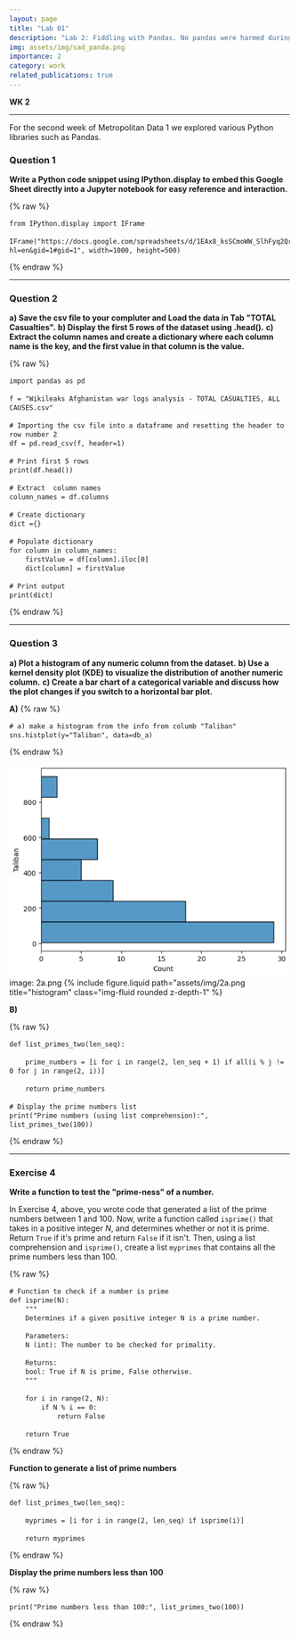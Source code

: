 ```yaml
---
layout: page
title: "Lab 01"
description: "Lab 2: Fiddling with Pandas. No pandas were harmed during the making of this lab."
img: assets/img/sad_panda.png
importance: 2
category: work
related_publications: true
---
```


**WK 2**

---

For the second week of Metropolitan Data 1 we explored various Python libraries such as Pandas.

### Question 1
**Write a Python code snippet using IPython.display to embed this Google Sheet directly into a Jupyter notebook for easy reference and interaction.**

{% raw %}

```
from IPython.display import IFrame

IFrame("https://docs.google.com/spreadsheets/d/1EAx8_ksSCmoWW_SlhFyq2QrRn0FNNhcg1TtDFJzZRgc/edit?hl=en&gid=1#gid=1", width=1000, height=500)
  ```
  
{% endraw %}
___

### Question 2

**a) Save the csv file to your compluter and Load the data in Tab "TOTAL Casualties".**
**b) Display the first 5 rows of the dataset using .head().**
**c) Extract the column names and create a dictionary where each column name is the key, and the first value in that column is the value.**

{% raw %}

```
import pandas as pd

f = "Wikileaks Afghanistan war logs analysis - TOTAL CASUALTIES, ALL CAUSES.csv"

# Importing the csv file into a dataframe and resetting the header to row number 2
df = pd.read_csv(f, header=1)

# Print first 5 rows
print(df.head())

# Extract  column names
column_names = df.columns

# Create dictionary
dict ={}

# Populate dictionary
for column in column_names:
    firstValue = df[column].iloc[0]
    dict[column] = firstValue

# Print output
print(dict)
``` 
{% endraw %}

___

### Question 3
**a) Plot a histogram of any numeric column from the dataset.**
**b) Use a kernel density plot (KDE) to visualize the distribution of another numeric column.**
**c) Create a bar chart of a categorical variable and discuss how the plot changes if you switch to a horizontal bar plot.**

**A)**
{% raw %}
```
# a) make a histogram from the info from columb "Taliban"
sns.histplot(y="Taliban", data=db_a)
``` 
{% endraw %}

![histogram](assets/img/2a.png)
image: 2a.png
{% include figure.liquid path="assets/img/2a.png title="histogram" class="img-fluid rounded z-depth-1" %} 

**B)**

{% raw %}
```
def list_primes_two(len_seq):

    prime_numbers = [i for i in range(2, len_seq + 1) if all(i % j != 0 for j in range(2, i))]

    return prime_numbers

# Display the prime numbers list
print("Prime numbers (using list comprehension):", list_primes_two(100))
```
{% endraw %}

___

### Exercise 4
**Write a function to test the "prime-ness" of a number.**
    
In Exercise 4, above, you wrote code that generated a list of the prime numbers between 1 and 100. Now, write a function called `isprime()` that takes in a positive integer $N$, and determines whether or not it is prime.  Return `True` if it's prime and return `False` if it isn't. Then, using a list comprehension and `isprime()`, create a list `myprimes` that contains all the prime numbers less than 100.  

{% raw %}
```
# Function to check if a number is prime
def isprime(N):
    """
    Determines if a given positive integer N is a prime number.

    Parameters:
    N (int): The number to be checked for primality.

    Returns:
    bool: True if N is prime, False otherwise.
    """

    for i in range(2, N):
        if N % i == 0:
            return False     
        
    return True
```
{% endraw %}

**Function to generate a list of prime numbers**

{% raw %}
```
def list_primes_two(len_seq):

    myprimes = [i for i in range(2, len_seq) if isprime(i)]

    return myprimes
```
{% endraw %}

**Display the prime numbers less than 100**

{% raw %}
```
print("Prime numbers less than 100:", list_primes_two(100))
```
{% endraw %}


